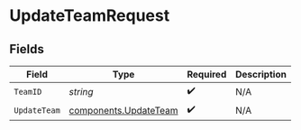 # UpdateTeamRequest


## Fields

| Field                                                          | Type                                                           | Required                                                       | Description                                                    |
| -------------------------------------------------------------- | -------------------------------------------------------------- | -------------------------------------------------------------- | -------------------------------------------------------------- |
| `TeamID`                                                       | *string*                                                       | :heavy_check_mark:                                             | N/A                                                            |
| `UpdateTeam`                                                   | [components.UpdateTeam](../../models/components/updateteam.md) | :heavy_check_mark:                                             | N/A                                                            |